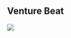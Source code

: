 ## Venture Beat
<a target="_blank" href="https://github.com/NDNey/layouts">
	<img src="https://res.cloudinary.com/dile8hu1p/image/upload/v1645126895/websites/venturebeat_bmahje.png"  >
</a>